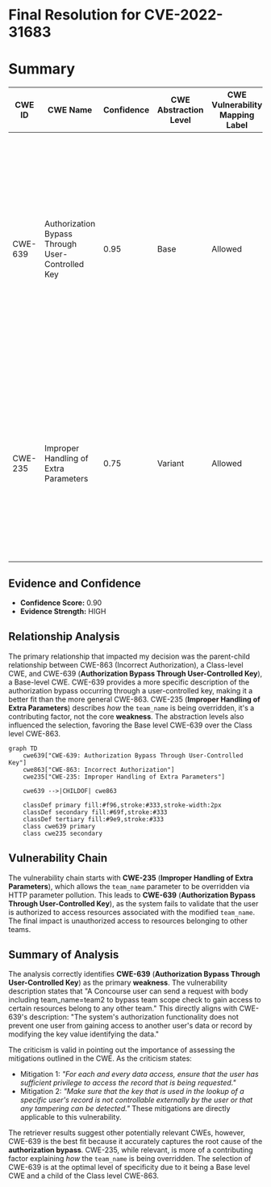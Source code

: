 # Final Resolution for CVE-2022-31683

# Summary
| CWE ID | CWE Name | Confidence | CWE Abstraction Level | CWE Vulnerability Mapping Label | CWE-Vulnerability Mapping Notes |
|---|---|---|---|---|---|
| CWE-639 | Authorization Bypass Through User-Controlled Key | 0.95 | Base | Allowed | The vulnerability involves manipulating the `team_name` parameter to bypass authorization checks, aligning with the CWE's description of gaining unauthorized access by modifying key values. Mitigations 1 & 2 are relevant. **Primary CWE** |
| CWE-235 | Improper Handling of Extra Parameters | 0.75 | Variant | Allowed | The vulnerability involves HTTP parameter pollution, where extra parameters in the request body override URL parameters, which is directly related to the description of this CWE. **Secondary Candidate** |

## Evidence and Confidence

*   **Confidence Score:** 0.90
*   **Evidence Strength:** HIGH

## Relationship Analysis
The primary relationship that impacted my decision was the parent-child relationship between CWE-863 (Incorrect Authorization), a Class-level CWE, and CWE-639 (**Authorization Bypass Through User-Controlled Key**), a Base-level CWE. CWE-639 provides a more specific description of the authorization bypass occurring through a user-controlled key, making it a better fit than the more general CWE-863. CWE-235 (**Improper Handling of Extra Parameters**) describes *how* the `team_name` is being overridden, it's a contributing factor, not the core **weakness**. The abstraction levels also influenced the selection, favoring the Base level CWE-639 over the Class level CWE-863.

```mermaid
graph TD
    cwe639["CWE-639: Authorization Bypass Through User-Controlled Key"]
    cwe863["CWE-863: Incorrect Authorization"]
    cwe235["CWE-235: Improper Handling of Extra Parameters"]
    
    cwe639 -->|CHILDOF| cwe863
    
    classDef primary fill:#f96,stroke:#333,stroke-width:2px
    classDef secondary fill:#69f,stroke:#333
    classDef tertiary fill:#9e9,stroke:#333
    class cwe639 primary
    class cwe235 secondary
```

## Vulnerability Chain
The vulnerability chain starts with **CWE-235** (**Improper Handling of Extra Parameters**), which allows the `team_name` parameter to be overridden via HTTP parameter pollution. This leads to **CWE-639** (**Authorization Bypass Through User-Controlled Key**), as the system fails to validate that the user is authorized to access resources associated with the modified `team_name`. The final impact is unauthorized access to resources belonging to other teams.

## Summary of Analysis
The analysis correctly identifies **CWE-639** (**Authorization Bypass Through User-Controlled Key**) as the primary **weakness**. The vulnerability description states that "A Concourse user can send a request with body including team_name=team2 to bypass team scope check to gain access to certain resources belong to any other team." This directly aligns with CWE-639's description: "The system's authorization functionality does not prevent one user from gaining access to another user's data or record by modifying the key value identifying the data."

The criticism is valid in pointing out the importance of assessing the mitigations outlined in the CWE. As the criticism states:
*   Mitigation 1: *"For each and every data access, ensure that the user has sufficient privilege to access the record that is being requested."*
*   Mitigation 2: *"Make sure that the key that is used in the lookup of a specific user's record is not controllable externally by the user or that any tampering can be detected."*
These mitigations are directly applicable to this vulnerability.

The retriever results suggest other potentially relevant CWEs, however, CWE-639 is the best fit because it accurately captures the root cause of the **authorization bypass**. CWE-235, while relevant, is more of a contributing factor explaining *how* the `team_name` is being overridden. The selection of CWE-639 is at the optimal level of specificity due to it being a Base level CWE and a child of the Class level CWE-863.